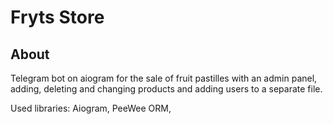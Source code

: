 <p align="center">
 <h1>Fryts Store</h1>
</p>



## About
Telegram bot on aiogram for the sale of fruit pastilles with an admin panel, adding, deleting and changing products and adding users to a separate file.

Used libraries: Aiogram, PeeWee ORM,

